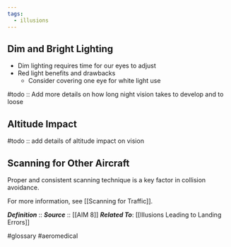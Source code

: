 ```yaml
---
tags:
  - illusions
---
```


## Dim and Bright Lighting
- Dim lighting requires time for our eyes to adjust
- Red light benefits and drawbacks
	- Consider covering one eye for white light use

#todo :: Add more details on how long night vision takes to develop and to loose

## Altitude Impact

#todo :: add details of altitude impact on vision

## Scanning for Other Aircraft
Proper and consistent scanning technique is a key factor in collision avoidance.

For more information, see [[Scanning for Traffic]].



***Definition***    :: 
***Source***         :: [[AIM 8]]
***Related To***: [[Illusions Leading to Landing Errors]]

#glossary #aeromedical